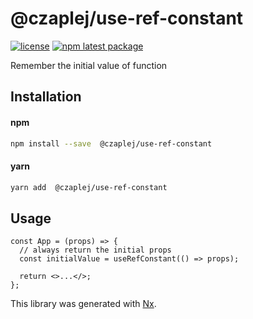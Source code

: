 # @czaplej/use-ref-constant

[![license](https://img.shields.io/badge/license-MIT-blue.svg)](https://github.com/czaplej/use-ref-constant/blob/master/LICENSE.md)
[![npm latest package](https://img.shields.io/npm/v/@czaplej/use-ref-constant/latest.svg)](https://www.npmjs.com/package/@czaplej/use-ref-constant)

Remember the initial value of function

## Installation


#### npm

```bash
npm install --save  @czaplej/use-ref-constant
```

#### yarn

```bash
yarn add  @czaplej/use-ref-constant
```

## Usage

```tsx
const App = (props) => {
  // always return the initial props
  const initialValue = useRefConstant(() => props);

  return <>...</>;
};
```

This library was generated with [Nx](https://nx.dev).
